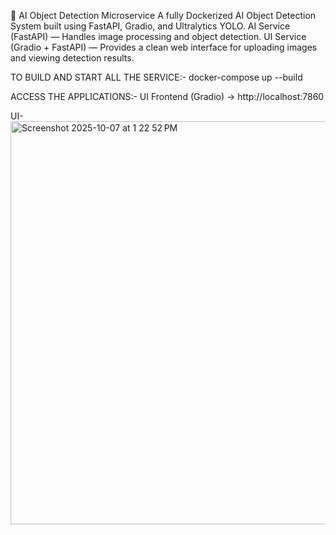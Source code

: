🧠 AI Object Detection Microservice
A fully Dockerized AI Object Detection System built using FastAPI, Gradio, and Ultralytics YOLO.
AI Service (FastAPI) — Handles image processing and object detection.
UI Service (Gradio + FastAPI) — Provides a clean web interface for uploading images and viewing detection results.

TO BUILD AND START ALL THE SERVICE:-
docker-compose up --build

ACCESS THE APPLICATIONS:-
UI Frontend (Gradio) → http://localhost:7860

UI-
<img width="1385" height="645" alt="Screenshot 2025-10-07 at 1 22 52 PM" src="https://github.com/user-attachments/assets/9d7d9105-154b-4fb4-b8cd-4972fff3d9aa" />
